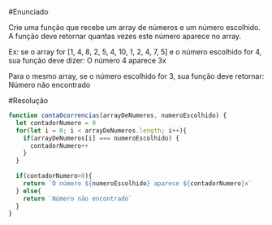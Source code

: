 #Enunciado

Crie uma função que recebe um array de números e um número escolhido. A função deve retornar quantas vezes este número aparece no array.

Ex: se o array for [1, 4, 8, 2, 5, 4, 10, 1, 2, 4, 7, 5] e o número escolhido for 4, sua função deve dizer: O número 4 aparece 3x

Para o mesmo array, se o número escolhido for 3, sua função deve retornar: Número não encontrado

#Resolução

```javascript
function contaOcorrencias(arrayDeNumeros, numeroEscolhido) {
  let contadorNumero = 0
  for(let i = 0; i < arrayDeNumeros.length; i++){
    if(arrayDeNumeros[i] === numeroEscolhido) {
      contadorNumero++
    }
  }
  
  if(contadorNumero>0){
    return `O número ${numeroEscolhido} aparece ${contadorNumero}x`
  } else{
    return `Número não encontrado`
  }
}

```